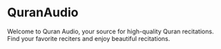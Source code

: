 # QuranAudio
Welcome to Quran Audio, your source for high-quality Quran recitations. Find your favorite reciters and enjoy beautiful recitations.
